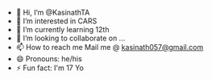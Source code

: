- 👋 Hi, I’m @KasinathTA
- 👀 I’m interested in CARS
- 🌱 I’m currently learning 12th
- 💞️ I’m looking to collaborate on ...
- 📫 How to reach me Mail me @ kasinath057@gmail.com
- 😄 Pronouns: he/his
- ⚡ Fun fact: I'm 17 Yo

<!---
KasinathTA/KasinathTA is a ✨ special ✨ repository because its `README.md` (this file) appears on your GitHub profile.
You can click the Preview link to take a look at your changes.
--->
